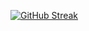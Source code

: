 [![GitHub Streak](https://streak-stats.demolab.com?user=Farrel44&theme=dark)](https://git.io/streak-stats)
